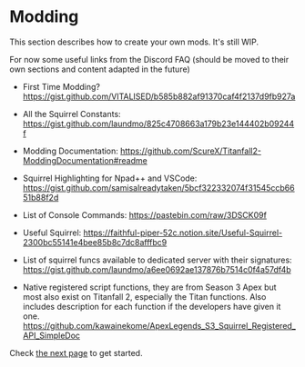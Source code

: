 # Modding

This section describes how to create your own mods. It's still WIP.

For now some useful links from the Discord FAQ (should be moved to their own sections and content adapted in the future)

* First Time Modding? https://gist.github.com/VITALISED/b585b882af91370caf4f2137d9fb927a
* All the Squirrel Constants: https://gist.github.com/laundmo/825c4708663a179b23e144402b09244f
* Modding Documentation: https://github.com/ScureX/Titanfall2-ModdingDocumentation#readme
* Squirrel Highlighting for Npad++ and VSCode: https://gist.github.com/samisalreadytaken/5bcf322332074f31545ccb6651b88f2d
* List of Console Commands: https://pastebin.com/raw/3DSCK09f
* Useful Squirrel: https://faithful-piper-52c.notion.site/Useful-Squirrel-2300bc55141e4bee85b8c7dc8afffbc9 
* List of squirrel funcs available to dedicated server with their signatures: https://gist.github.com/laundmo/a6ee0692ae137876b7514c0f4a57df4b

* Native registered script functions, they are from Season 3 Apex but most also exist on Titanfall 2, especially the Titan functions. Also includes description for each function if the developers have given it one. \
  https://github.com/kawainekome/ApexLegends_S3_Squirrel_Registered_API_SimpleDoc


Check [the next page](getting-started.md) to get started.
